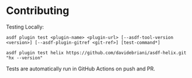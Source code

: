 # Contributing

Testing Locally:

```shell
asdf plugin test <plugin-name> <plugin-url> [--asdf-tool-version <version>] [--asdf-plugin-gitref <git-ref>] [test-command*]

asdf plugin test helix https://github.com/davidebriani/asdf-helix.git "hx --version"
```

Tests are automatically run in GitHub Actions on push and PR.
